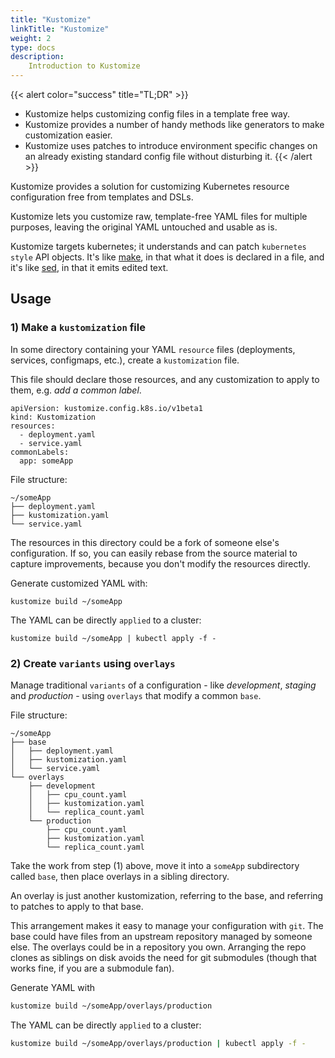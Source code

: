 ```yaml
---
title: "Kustomize"
linkTitle: "Kustomize"
weight: 2
type: docs
description: 
    Introduction to Kustomize
---
```


{{< alert color="success" title="TL;DR" >}}
- Kustomize helps customizing config files in a template free way.
- Kustomize provides a number of handy methods like generators to make customization easier.
- Kustomize uses patches to introduce environment specific changes on an already existing standard config file without disturbing it.
{{< /alert >}}

Kustomize provides a solution for customizing Kubernetes resource configuration free from templates and DSLs.

Kustomize lets you customize raw, template-free YAML
files for multiple purposes, leaving the original YAML
untouched and usable as is.

Kustomize targets kubernetes; it understands and can
patch `kubernetes style` API objects.  It's like
[make](https://www.gnu.org/software/make), in that what it does is declared in a file,
and it's like [sed](https://www.gnu.org/software/sed), in that it emits edited text.

## Usage

### 1) Make a `kustomization` file

In some directory containing your YAML `resource`
files (deployments, services, configmaps, etc.), create a
`kustomization` file.

This file should declare those resources, and any
customization to apply to them, e.g. _add a common
label_.

```
apiVersion: kustomize.config.k8s.io/v1beta1
kind: Kustomization
resources:
  - deployment.yaml
  - service.yaml
commonLabels:
  app: someApp
```

File structure:

```
~/someApp
├── deployment.yaml
├── kustomization.yaml
└── service.yaml
```

The resources in this directory could be a fork of
someone else's configuration.  If so, you can easily
rebase from the source material to capture
improvements, because you don't modify the resources
directly.

Generate customized YAML with:

```
kustomize build ~/someApp
```

The YAML can be directly `applied` to a cluster:

 ```
 kustomize build ~/someApp | kubectl apply -f -
 ```


### 2) Create `variants` using `overlays`

Manage traditional `variants` of a configuration - like
_development_, _staging_ and _production_ - using
`overlays` that modify a common `base`.

File structure:
 ```
 ~/someApp
 ├── base
 │   ├── deployment.yaml
 │   ├── kustomization.yaml
 │   └── service.yaml
 └── overlays
     ├── development
     │   ├── cpu_count.yaml
     │   ├── kustomization.yaml
     │   └── replica_count.yaml
     └── production
         ├── cpu_count.yaml
         ├── kustomization.yaml
         └── replica_count.yaml
 ```

Take the work from step (1) above, move it into a
`someApp` subdirectory called `base`, then
place overlays in a sibling directory.

An overlay is just another kustomization, referring to
the base, and referring to patches to apply to that
base.

This arrangement makes it easy to manage your
configuration with `git`.  The base could have files
from an upstream repository managed by someone else.
The overlays could be in a repository you own.
Arranging the repo clones as siblings on disk avoids
the need for git submodules (though that works fine, if
you are a submodule fan).

Generate YAML with

```sh
kustomize build ~/someApp/overlays/production
```

The YAML can be directly `applied` to a cluster:

 ```sh
 kustomize build ~/someApp/overlays/production | kubectl apply -f -
 ```
